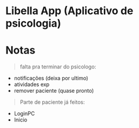 # Libella App (Aplicativo de psicologia)

# Notas

> falta pra terminar do psicologo:
- notificações (deixa por ultimo)
- atividades exp
- remover paciente (quase pronto)

> Parte de paciente já feitos:
- LoginPC
- Inicio